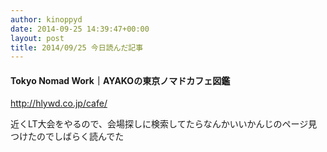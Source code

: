 ```yaml
---
author: kinoppyd
date: 2014-09-25 14:39:47+00:00
layout: post
title: 2014/09/25 今日読んだ記事
---
```


#### Tokyo Nomad Work｜AYAKOの東京ノマドカフェ図鑑


http://hlywd.co.jp/cafe/

近くLT大会をやるので、会場探しに検索してたらなんかいいかんじのページ見つけたのでしばらく読んでた
